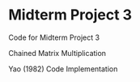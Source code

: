 # Midterm Project 3
Code for Midterm Project 3

Chained Matrix Multiplication

Yao (1982) Code Implementation


